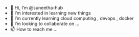 - 👋 Hi, I’m @suneetha-hub
- 👀 I’m interested in learning new things
- 🌱 I’m currently learning cloud computing , devops , docker 
- 💞️ I’m looking to collaborate on ...
- 📫 How to reach me ...

<!---
suneetha-hub/suneetha-hub is a ✨ special ✨ repository because its `README.md` (this file) appears on your GitHub profile.
You can click the Preview link to take a look at your changes.
--->
